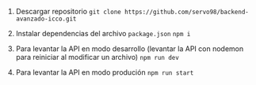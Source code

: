 1. Descargar repositorio
   `git clone https://github.com/servo98/backend-avanzado-icco.git`

2. Instalar dependencias del archivo `package.json`
   `npm i`

3. Para levantar la API en modo desarrollo (levantar la API con nodemon para reiniciar al modificar un archivo)
   `npm run dev`

4. Para levantar la API en modo produción
   `npm run start`
